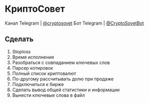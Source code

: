 # КриптоСовет

Канал Telegram | [@cryptosovet](https://t.me/cryptosovet)
Бот Telegram | [@CryptoSovetBot](https://t.me/CryptoSovetBot)

Сделать
---
1. Stoploss
2. Время исполнения
3. Разобраться с совпаданием ключевых слов
4. Парсер котировок
5. Полный список криптовалют
6. По-другому рассчитывать долю при продаже
7. Подключиться к бирже
8. Сделать вывод общей статистики и информации
9. Вынести ключевые слова в файл
